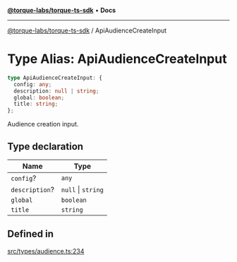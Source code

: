[**@torque-labs/torque-ts-sdk**](../README.md) • **Docs**

***

[@torque-labs/torque-ts-sdk](../README.md) / ApiAudienceCreateInput

# Type Alias: ApiAudienceCreateInput

```ts
type ApiAudienceCreateInput: {
  config: any;
  description: null | string;
  global: boolean;
  title: string;
};
```

Audience creation input.

## Type declaration

| Name | Type |
| ------ | ------ |
| `config`? | `any` |
| `description`? | `null` \| `string` |
| `global` | `boolean` |
| `title` | `string` |

## Defined in

[src/types/audience.ts:234](https://github.com/torque-labs/torque-ts-sdk/blob/a30afeab92cb119627ec542f4c8aff2dd9faf383/src/types/audience.ts#L234)
